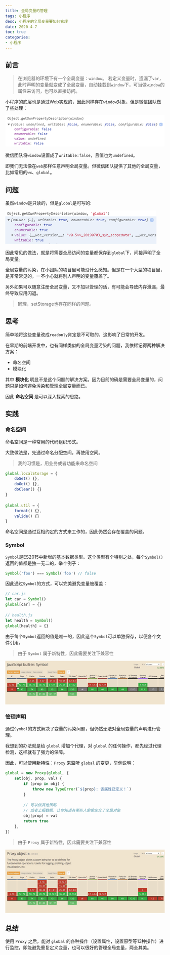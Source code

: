 ```yaml
---
title: 全局变量的管理
tags: 小程序
desc: 小程序的全局变量要如何管理
date: 2020-4-7
toc: true
categories:
- 小程序
---
```


## 前言

> 在浏览器的环境下有一个全局变量：`window`。
若定义变量时，遗漏了`var`，此时声明的变量就变成了全局变量，自动挂载到`window`下，可当做`window`的属性来访问，也可以直接访问。

小程序的底层也是通过Web实现的，因此同样存在`window`对象，但是微信团队做了些处理：

![](/images/global-window.png)

微信团队将`window`设置成了`writable:false`，且值也为`undefined`。

即我们无法像在`web`那样任意声明全局变量。但微信团队提供了其他的全局变量，比如常用的`wx`、`global`。

<!-- more -->

## 问题

虽然`window`是只读的，但是`global`是可写的:

![](/images/global-global.png)

因此常见的做法，就是将需要全局访问的变量都保存到`global`下，间接声明了全局变量。

全局变量的污染，在小团队的项目里可能没什么感知。但是在一个大型的项目里，是非常常见的，一不小心就将别人声明的变量覆盖了。

另外如果可以随意注册全局变量，又不加以管理的话，有可能会导致内存泄漏，最终导致应用闪退。

> 同理，setStorage也存在同样的问题。

## 思考

简单地将这些变量改成`readonly`肯定是不可取的，这影响了日常的开发。

在早期的前端开发中，也有同样类似的全局变量污染的问题，我依稀记得两种解决方案：

- 命名空间
- 模块化

其中 **模块化** 明显不是这个问题的解决方案。因为目前的确是需要全局变量的，问题只是如何避免污染和管理全局变量而已。

因此 **命名空间** 是可以深入探索的思路。

## 实践

### 命名空间

命名空间是一种常用的代码组织形式。

大致做法是，先通过命名分配空间，再使用空间。

> 我的习惯是，用业务或者功能来命名空间

```js
global.localStorage = {
    doSet() {},
    doGet() {},
    doClear() {}
}

global.util = {
    format() {},
    valide() {}
}
```

命名空间是通过互相约定的方式来工作的，因此仍然会存在覆盖的问题。

### Symbol

`Symbol`是ES2015中新增的基本数据类型。这个类型有个特别之处，每个`Symbol()`返回的值都是独一无二的，举个例子：

```js
Symbol('foo') === Symbol('foo') // false
```

因此通过`Symbol`的方式，可以完美避免变量被覆盖：

```js
// car.js
let car = Symbol()
global[car] = {}

// health.js
let health = Symbol()
global[health] = {}
```

由于每个`Symbol`返回的值是唯一的，因此这个`Symbol`可以单独保存，以便各个文件引用。

> 由于 `Symbol` 属于新特性，因此需要关注下兼容性

![](/images/compatibility-symbol.jpg)

### 管理声明

通过`Symbol`的方式解决了变量的污染问题，但仍然无法对全局变量的声明进行管理。

我想到的办法就是给 `global` 增加个代理，对 `global` 的任何操作，都先经过代理检测，这样就有了强力的保障。

因此，可以使用新特性：`Proxy` 来监听 `global` 的变更，举例说明：

```js
global = new Proxy(global, {
    set(obj, prop, val) {
        if (prop in obj) {
            throw new TypeError(`${prop}: 该属性已定义！`)
        }

        // 可以做其他策略
        // 或者上报数据，让你知道有哪些人偷偷定义了全局对象
        obj[prop] = val
        return true
    },
})
```

> 由于 `Proxy` 属于新特性，因此需要关注下兼容性

![](/images/compatibility-proxy.jpg)

## 总结

使用 `Proxy` 之后，能对 `global` 的各种操作（设置属性，设置原型等13种操作）进行监控，即能避免重复定义变量，也可以很好的管理全局变量，两全其美。
